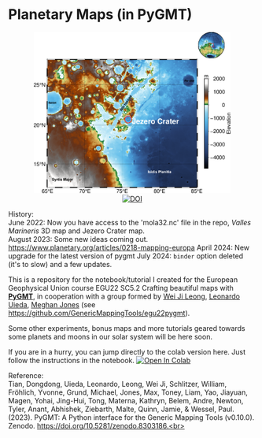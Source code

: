 # Planetary Maps (in PyGMT)

<p align='center'>
<img src="https://github.com/andrebelem/MarsMaps/blob/main/JezeroCrater.png" width=400px /><br>
<a href="https://zenodo.org/badge/latestdoi/493045338"><img src="https://zenodo.org/badge/493045338.svg" alt="DOI"></a>
</p>

History:<br>
June 2022: Now you have access to the 'mola32.nc' file in the repo, *Valles Marineris* 3D map and Jezero Crater map.<br>
August 2023: Some new ideas coming out. https://www.planetary.org/articles/0218-mapping-europa
April 2024: New upgrade for the latest version of pygmt
July 2024: `binder` option deleted (it's to slow) and a few updates.

This is a repository for the notebook/tutorial I created for the European Geophysical Union course EGU22 SC5.2 Crafting beautiful maps with [**PyGMT**](https://github.com/GenericMappingTools/pygmt), in cooperation with a group formed by [Wei Ji Leong](https://github.com/weiji14), [Leonardo Uieda](https://github.com/leouieda), [Meghan Jones](https://github.com/meghanrjones) (see https://github.com/GenericMappingTools/egu22pygmt).

Some other experiments, bonus maps and more tutorials geared towards some planets and moons in our solar system will be here soon.<br>

If you are in a hurry, you can jump directly to the colab version here. Just follow the instructions in the notebook. <a href="https://github.com/andrebelem/MarsMaps/blob/main/Mars%20Maps%20with%20pygmt%20%5Bextended%20version%5D.ipynb" target="_parent"><img src="https://colab.research.google.com/assets/colab-badge.svg" alt="Open In Colab"/></a><br>

Reference:<br>
Tian, Dongdong, Uieda, Leonardo, Leong, Wei Ji, Schlitzer, William, Fröhlich, Yvonne, Grund, Michael, Jones, Max, Toney, Liam, Yao, Jiayuan, Magen, Yohai, Jing-Hui, Tong, Materna, Kathryn, Belem, Andre, Newton, Tyler, Anant, Abhishek, Ziebarth, Malte, Quinn, Jamie, & Wessel, Paul. (2023). PyGMT: A Python interface for the Generic Mapping Tools (v0.10.0). Zenodo. https://doi.org/10.5281/zenodo.8303186.<br>




